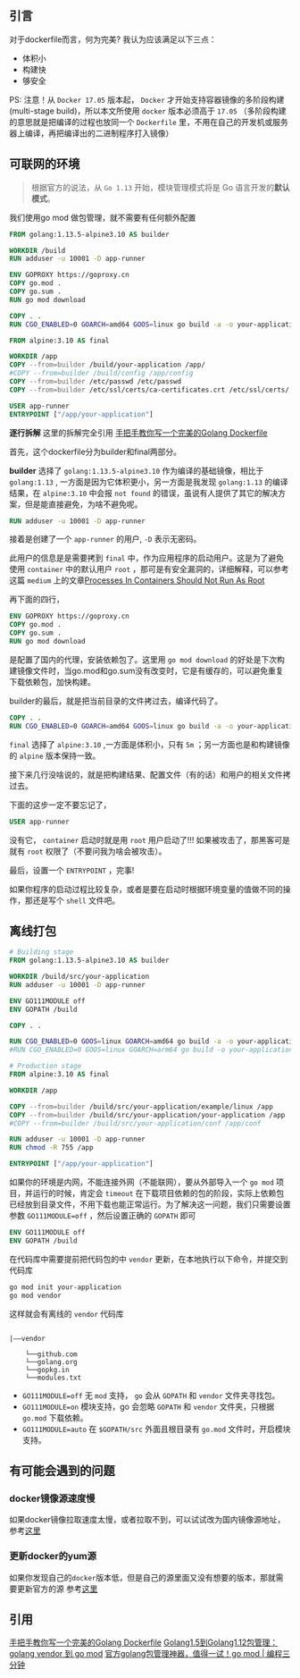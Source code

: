 ## 引言

对于dockerfile而言，何为完美? 我认为应该满足以下三点：

* 体积小
* 构建快
* 够安全

PS: 注意！从 `Docker 17.05` 版本起， `Docker` 才开始支持容器镜像的多阶段构建(multi-stage build)，所以本文所使用 `docker` 版本必须高于 `17.05` （多阶段构建的意思就是把编译的过程也放同一个 `Dockerfile` 里，不用在自己的开发机或服务器上编译，再把编译出的二进制程序打入镜像）

## 可联网的环境

> 根据官方的说法，从 `Go 1.13` 开始，模块管理模式将是 Go 语言开发的**默认模式**。

我们使用go mod 做包管理，就不需要有任何额外配置

``` Dockerfile
FROM golang:1.13.5-alpine3.10 AS builder

WORKDIR /build
RUN adduser -u 10001 -D app-runner

ENV GOPROXY https://goproxy.cn
COPY go.mod .
COPY go.sum .
RUN go mod download

COPY . .
RUN CGO_ENABLED=0 GOARCH=amd64 GOOS=linux go build -a -o your-application .

FROM alpine:3.10 AS final

WORKDIR /app
COPY --from=builder /build/your-application /app/
#COPY --from=builder /build/config /app/config
COPY --from=builder /etc/passwd /etc/passwd
COPY --from=builder /etc/ssl/certs/ca-certificates.crt /etc/ssl/certs/

USER app-runner
ENTRYPOINT ["/app/your-application"]
```

**逐行拆解**
这里的拆解完全引用 [手把手教你写一个完美的Golang Dockerfile](https://studygolang.com/articles/26823)

首先，这个dockerfile分为builder和final两部分。

**builder** 选择了 `golang:1.13.5-alpine3.10` 作为编译的基础镜像，相比于 `golang:1.13` , 一方面是因为它体积更小，另一方面是我发现 `golang:1.13` 的编译结果，在 `alpine:3.10` 中会报 `not found` 的错误，虽说有人提供了其它的解决方案，但是能直接避免，为啥不避免呢。

``` Dockerfile
RUN adduser -u 10001 -D app-runner
``` 
接着是创建了一个 `app-runner` 的用户, `-D` 表示无密码。

此用户的信息是是需要拷到 `final` 中，作为应用程序的启动用户。这是为了避免使用 `container` 中的默认用户 `root` ，那可是有安全漏洞的，详细解释，可以参考这篇 `medium` 上的文章[Processes In Containers Should Not Run As Root](https://medium.com/@mccode/processes-in-containers-should-not-run-as-root-2feae3f0df3b)

再下面的四行，

``` Dockerfile
ENV GOPROXY https://goproxy.cn
COPY go.mod .
COPY go.sum .
RUN go mod download
```

是配置了国内的代理，安装依赖包了。这里用 `go mod download` 的好处是下次构建镜像文件时，当go.mod和go.sum没有改变时，它是有缓存的，可以避免重复下载依赖包，加快构建。

builder的最后，就是把当前目录的文件拷过去，编译代码了。

``` Dockerfile
COPY . .
RUN CGO_ENABLED=0 GOARCH=amd64 GOOS=linux go build -a -o your-application .
``` 

`final` 选择了 `alpine:3.10` ,一方面是体积小，只有 `5m` ；另一方面也是和构建镜像的 `alpine` 版本保持一致。

接下来几行没啥说的，就是把构建结果、配置文件（有的话）和用户的相关文件拷过去。

下面的这步一定不要忘记了，
``` Dockerfile
USER app-runner
``` 
没有它， `container` 启动时就是用 `root` 用户启动了!!! 如果被攻击了，那黑客可是就有 `root` 权限了（不要问我为啥会被攻击）。

最后，设置一个 `ENTRYPOINT` ，完事!

如果你程序的启动过程比较复杂，或者是要在启动时根据环境变量的值做不同的操作，那还是写个 `shell` 文件吧。

## 离线打包

``` Dockerfile
# Building stage
FROM golang:1.13.5-alpine3.10 AS builder

WORKDIR /build/src/your-application
RUN adduser -u 10001 -D app-runner

ENV GO111MODULE off
ENV GOPATH /build

COPY . .

RUN CGO_ENABLED=0 GOOS=linux GOARCH=amd64 go build -a -o your-application  main.go
#RUN CGO_ENABLED=0 GOOS=linux GOARCH=arm64 go build -o your-application main.go

# Production stage
FROM alpine:3.10 AS final

WORKDIR /app

COPY --from=builder /build/src/your-application/example/linux /app
COPY --from=builder /build/src/your-application/your-application /app
#COPY --from=builder /build/src/your-application/conf /app/conf

RUN adduser -u 10001 -D app-runner
RUN chmod -R 755 /app

ENTRYPOINT ["/app/your-application"]
```

如果你的环境是内网，不能连接外网（不能联网），要从外部导入一个 `go mod` 项目，并运行的时候，肯定会 `timeout` 在下载项目依赖的包的阶段，实际上依赖包已经放到目录文件，不用下载也能正常运行。为了解决这一问题，我们只需要设置参数 `GO111MODULE=off` ，然后设置正确的 `GOPATH` 即可

``` Dockerfile
ENV GO111MODULE off
ENV GOPATH /build
```

在代码库中需要提前把代码包的中 `vendor` 更新，在本地执行以下命令，并提交到代码库

``` BASH 
go mod init your-application
go mod vendor

``` 

这样就会有离线的 `vendor` 代码库

```

|——vendor

    └──github.com
    └──golang.org
    └──gopkg.in
    └──modules.txt

``` 

* `GO111MODULE=off` 无 `mod` 支持， `go` 会从 `GOPATH` 和 `vendor` 文件夹寻找包。
* `GO111MODULE=on` 模块支持，go 会忽略 `GOPATH` 和 `vendor` 文件夹，只根据 `go.mod` 下载依赖。
* `GO111MODULE=auto` 在 `$GOPATH/src` 外面且根目录有 `go.mod` 文件时，开启模块支持。

## 有可能会遇到的问题

### docker镜像源速度慢

如果docker镜像拉取速度太慢，或者拉取不到，可以试试改为国内镜像源地址，参考[这里](https://coding3min.com/1229.html)

### 更新docker的yum源

如果你发现自己的`docker`版本低，但是自己的源里面又没有想要的版本，那就需要更新官方的源
参考[这里](https://coding3min.com/1227.html)

## 引用 

[手把手教你写一个完美的Golang Dockerfile](https://studygolang.com/articles/26823)
[Golang1.5到Golang1.12包管理：golang vendor 到 go mod](https://studygolang.com/articles/18670)
[官方golang包管理神器，值得一试！go mod | 编程三分钟](https://coding3min.com/801.html)


